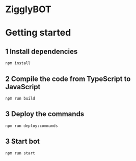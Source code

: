 # ZigglyBOT

# Getting started

## 1 Install dependencies

```shell
npm install
```

## 2 Compile the code from TypeScript to JavaScript

```shell
npm run build
```

## 3 Deploy the commands

```shell
npm run deploy:commands
```

## 3 Start bot

```shell
npm run start
```
